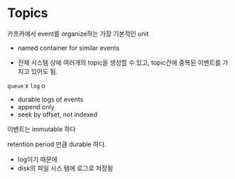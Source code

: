 Topics
======

카프카에서 event를 organize하는 가장 기본적인 unit
- named container for similar events

- 전체 시스템 상에 여러개의 topic을 생성할 수 있고, topic간에 중복된 이벤트를 가지고 있어도 됨.

`queue` x `log` o  
- durable logs of events
- append only
- seek by offset, not indexed

이벤트는 immutable 하다

retention period 만큼 durable 하다.
- log이기 때문에
- disk의 파일 시스 템에 로그로 저장됨




